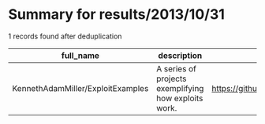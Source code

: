 
# Summary for results/2013/10/31
    
1 records found after deduplication

| full_name | description | html_url | matched_list | matched_count | pushed_at | size | stargazers_count | language | forks_count |
|-----------------------------------|------------------------------------------------------|------------------------------------------------------|----------------|-----------------|---------------------------|--------|--------------------|------------|---------------|
| KennethAdamMiller/ExploitExamples | A series of projects exemplifying how exploits work. | https://github.com/KennethAdamMiller/ExploitExamples | ['exploit'] | 1 | 2013-10-31 03:06:21+00:00 | 144 | 0 | C | 0 |
